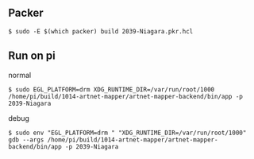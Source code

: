 ## Packer

```
$ sudo -E $(which packer) build 2039-Niagara.pkr.hcl
```

## Run on pi

normal

```
$ sudo EGL_PLATFORM=drm XDG_RUNTIME_DIR=/var/run/root/1000 /home/pi/build/1014-artnet-mapper/artnet-mapper-backend/bin/app -p 2039-Niagara
```

debug
```
$ sudo env "EGL_PLATFORM=drm " "XDG_RUNTIME_DIR=/var/run/root/1000" gdb --args /home/pi/build/1014-artnet-mapper/artnet-mapper-backend/bin/app -p 2039-Niagara
```